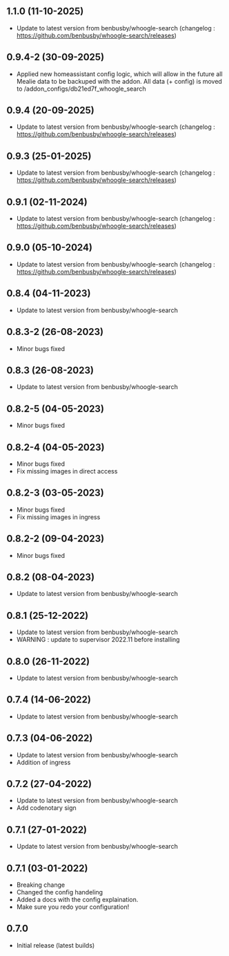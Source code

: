 
## 1.1.0 (11-10-2025)
- Update to latest version from benbusby/whoogle-search (changelog : https://github.com/benbusby/whoogle-search/releases)
## 0.9.4-2 (30-09-2025)
- Applied new homeassistant config logic, which will allow in the future all Mealie data to be backuped with the addon. All data (+ config) is moved to /addon_configs/db21ed7f_whoogle_search

## 0.9.4 (20-09-2025)
- Update to latest version from benbusby/whoogle-search (changelog : https://github.com/benbusby/whoogle-search/releases)

## 0.9.3 (25-01-2025)
- Update to latest version from benbusby/whoogle-search (changelog : https://github.com/benbusby/whoogle-search/releases)

## 0.9.1 (02-11-2024)
- Update to latest version from benbusby/whoogle-search (changelog : https://github.com/benbusby/whoogle-search/releases)

## 0.9.0 (05-10-2024)
- Update to latest version from benbusby/whoogle-search (changelog : https://github.com/benbusby/whoogle-search/releases)

## 0.8.4 (04-11-2023)

- Update to latest version from benbusby/whoogle-search
## 0.8.3-2 (26-08-2023)

- Minor bugs fixed

## 0.8.3 (26-08-2023)

- Update to latest version from benbusby/whoogle-search
## 0.8.2-5 (04-05-2023)

- Minor bugs fixed
## 0.8.2-4 (04-05-2023)

- Minor bugs fixed
- Fix missing images in direct access

## 0.8.2-3 (03-05-2023)

- Minor bugs fixed
- Fix missing images in ingress

## 0.8.2-2 (09-04-2023)

- Minor bugs fixed

## 0.8.2 (08-04-2023)

- Update to latest version from benbusby/whoogle-search

## 0.8.1 (25-12-2022)

- Update to latest version from benbusby/whoogle-search
- WARNING : update to supervisor 2022.11 before installing

## 0.8.0 (26-11-2022)

- Update to latest version from benbusby/whoogle-search

## 0.7.4 (14-06-2022)

- Update to latest version from benbusby/whoogle-search

## 0.7.3 (04-06-2022)

- Update to latest version from benbusby/whoogle-search
- Addition of ingress

## 0.7.2 (27-04-2022)

- Update to latest version from benbusby/whoogle-search
- Add codenotary sign

## 0.7.1 (27-01-2022)

- Update to latest version from benbusby/whoogle-search

## 0.7.1 (03-01-2022)

- Breaking change
- Changed the config handeling
- Added a docs with the config explaination.
- Make sure you redo your configuration!

## 0.7.0

- Initial release (latest builds)
